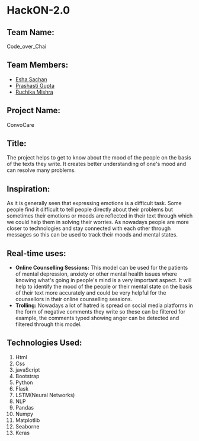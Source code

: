 # HackON-2.0

## Team Name:
Code_over_Chai
## Team Members:
* [Esha Sachan](https://github.com/eshasachan18)
* [Prashasti Gupta](https://github.com/guptaa98)
* [Ruchika Mishra](https://github.com/ruchika-1708)
## Project Name:
ConvoCare
## Title:
The project helps to get to know about the mood of the people on the basis of the texts they write. It creates better understanding of one's mood and can resolve many problems.
## Inspiration:
As it is generally seen that expressing emotions is a difficult task. Some people find it difficult to tell people directly about their problems but sometimes their emotions or moods are reflected in their text through which we could help them in solving their worries. As nowadays people are more closer to technologies and stay connected with each other through messages so this can be used to track their moods and mental states.
## Real-time uses:
* **Online Counselling Sessions:** This model can be used for the patients of mental depression, anxiety or other mental health issues where knowing what's going in people's mind is a very important aspect. It will help to identify the mood of the people or their mental state on the basis of their text more accurately and could be very helpful for the counsellors in their online counselling sessions.
* **Trolling:** Nowadays a lot of hatred is spread on social media platforms in the form of negative comments they write so these can be filtered for example, the comments typed showing anger can be detected and filtered through this model.
## Technologies Used:
1. Html
2. Css
3. javaScript
4. Bootstrap
5. Python
6. Flask
7. LSTM(Neural Networks)
8. NLP
9. Pandas
10. Numpy
11. Matplotlib
12. Seaborne
13. Keras
